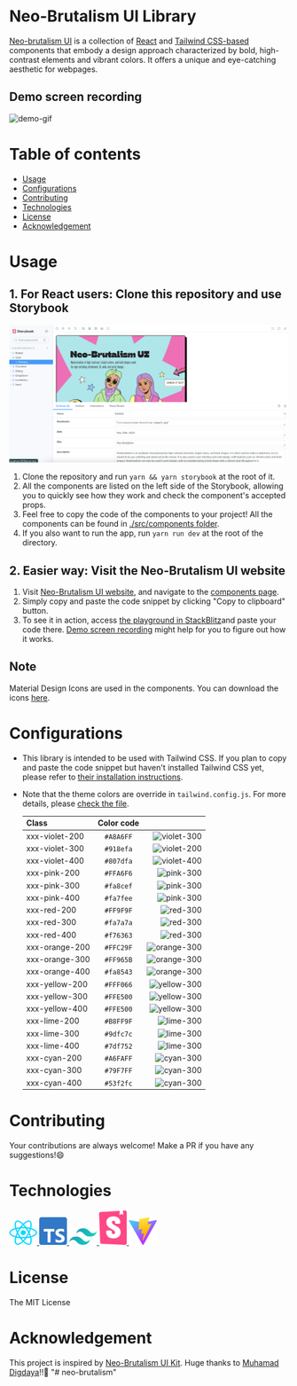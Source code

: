 # Neo-Brutalism UI Library

[Neo-brutalism UI](https://neo-brutalism-ui-library.vercel.app/) is a collection of [React](https://react.dev/) and [Tailwind CSS-based](https://tailwindcss.com/) components that embody a design approach characterized by bold, high-contrast elements and vibrant colors. It offers a unique and eye-catching aesthetic for webpages.

## Demo screen recording

![demo-gif](./public/neo-brutalism-demo.gif)

# Table of contents

- [Usage](#usage)
- [Configurations](#configurations)
- [Contributing](#contributing)
- [Technologies](#technologies)
- [License](#license)
- [Acknowledgement](#acknowledgement)

# Usage

## 1. For React users: Clone this repository and use Storybook

![storybook-gif](./public/neo-brutalism-storybook-demo.png)

1. Clone the repository and run `yarn && yarn storybook` at the root of it.
2. All the components are listed on the left side of the Storybook, allowing you to quickly see how they work and check the component's accepted props.
3. Feel free to copy the code of the components to your project! All the components can be found in [./src/components folder](./src/components/).
4. If you also want to run the app, run `yarn run dev` at the root of the directory.

## 2. Easier way: Visit the Neo-Brutalism UI website

1. Visit [Neo-Brutalism UI website](https://neo-brutalism-ui-library.vercel.app/), and navigate to the [components page](https://neo-brutalism-ui-library.vercel.app/components/card).
2. Simply copy and paste the code snippet by clicking "Copy to clipboard" button.
3. To see it in action, access [the playground in StackBlitz](https://stackblitz.com/edit/tailwindcss-a14rd1?file=index.html)and paste your code there. [Demo screen recording](#demo-screen-recording) might help for you to figure out how it works.

## Note

Material Design Icons are used in the components. You can download the icons [here](https://www.figma.com/community/plugin/740272380439725040/Material-Design-Icons).

# Configurations

- This library is intended to be used with Tailwind CSS. If you plan to copy and paste the code snippet but haven't installed Tailwind CSS yet, please refer to [their installation instructions](https://tailwindcss.com/docs/installation).
- Note that the theme colors are override in `tailwind.config.js`. For more details, please [check the file](./tailwind.config.js).

  | Class          | Color code |                                                          |
  | -------------- | :--------: | -------------------------------------------------------: |
  | xxx-violet-200 | `#A8A6FF`  | ![violet-300](https://readme-swatches.vercel.app/A8A6FF) |
  | xxx-violet-300 | `#918efa`  | ![violet-200](https://readme-swatches.vercel.app/918efa) |
  | xxx-violet-400 | `#807dfa`  | ![violet-400](https://readme-swatches.vercel.app/807dfa) |
  | xxx-pink-200   | `#FFA6F6`  |   ![pink-300](https://readme-swatches.vercel.app/FFA6F6) |
  | xxx-pink-300   | `#fa8cef`  |   ![pink-300](https://readme-swatches.vercel.app/fa8cef) |
  | xxx-pink-400   | `#fa7fee`  |   ![pink-300](https://readme-swatches.vercel.app/fa7fee) |
  | xxx-red-200    | `#FF9F9F`  |    ![red-300](https://readme-swatches.vercel.app/FF9F9F) |
  | xxx-red-300    | `#fa7a7a`  |    ![red-300](https://readme-swatches.vercel.app/fa7a7a) |
  | xxx-red-400    | `#f76363`  |    ![red-300](https://readme-swatches.vercel.app/f76363) |
  | xxx-orange-200 | `#FFC29F`  | ![orange-300](https://readme-swatches.vercel.app/FFC29F) |
  | xxx-orange-300 | `#FF965B`  | ![orange-300](https://readme-swatches.vercel.app/FF965B) |
  | xxx-orange-400 | `#fa8543`  | ![orange-300](https://readme-swatches.vercel.app/fa8543) |
  | xxx-yellow-200 | `#FFF066`  | ![yellow-300](https://readme-swatches.vercel.app/FFF066) |
  | xxx-yellow-300 | `#FFE500`  | ![yellow-300](https://readme-swatches.vercel.app/FFE500) |
  | xxx-yellow-400 | `#FFE500`  | ![yellow-300](https://readme-swatches.vercel.app/FFE500) |
  | xxx-lime-200   | `#B8FF9F`  |   ![lime-300](https://readme-swatches.vercel.app/B8FF9F) |
  | xxx-lime-300   | `#9dfc7c`  |   ![lime-300](https://readme-swatches.vercel.app/9dfc7c) |
  | xxx-lime-400   | `#7df752`  |   ![lime-300](https://readme-swatches.vercel.app/7df752) |
  | xxx-cyan-200   | `#A6FAFF`  |   ![cyan-300](https://readme-swatches.vercel.app/A6FAFF) |
  | xxx-cyan-300   | `#79F7FF`  |   ![cyan-300](https://readme-swatches.vercel.app/79F7FF) |
  | xxx-cyan-400   | `#53f2fc`  |   ![cyan-300](https://readme-swatches.vercel.app/53f2fc) |

# Contributing

Your contributions are always welcome! Make a PR if you have any suggestions!:smile:

# Technologies

<div>
<a href="https://react.dev/" target="_blank">
  <img width="50" alt="react-logo" src="./public/react.svg" />
</a>
<a href="https://www.typescriptlang.org/" target="_blank">
  <img width="50" alt="typescript-logo" src="./public/typescript-icon.svg" />
</a>
<a href="https://tailwindcss.com/" target="_blank">
  <img width="50" alt="tailwind-css-logo" src="./public/tailwindcss-icon.svg" />
</a>
<a href="https://storybook.js.org/" target="_blank">
  <img width="50" alt="storybook-logo" src="./public/storybook-icon.svg" />
</a>
<a href="https://vitejs.dev/" target="_blank">
  <img width="50" alt="vitejs-logo" src="./public/vitejs.svg" />
</a>
</div>

# License

The MIT License

# Acknowledgement

This project is inspired by [Neo-Brutalism UI Kit](https://www.figma.com/community/file/1209478811951634271).
Huge thanks to [Muhamad Digdaya](https://www.figma.com/@muhamaddigdaya)!!:star_struck:
"# neo-brutalism" 
